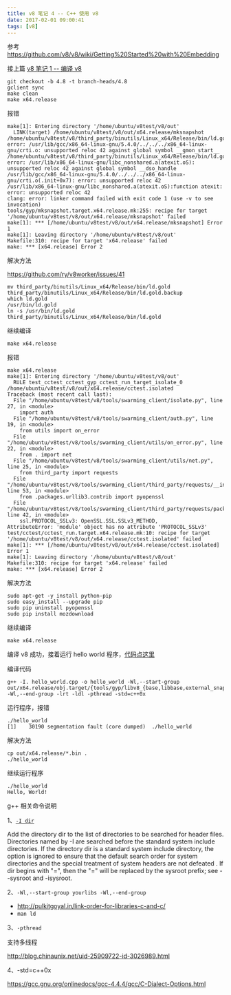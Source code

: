 ```yaml
---
title: v8 笔记 4 -- C++ 使用 v8
date: 2017-02-01 09:00:41
tags: [v8]
---
```



参考 <https://github.com/v8/v8/wiki/Getting%20Started%20with%20Embedding>

接上篇 [v8 笔记 1 -- 编译 v8](../../../../2017/01/26/v8-笔记-1-编译-v8/)

<!--more-->


```
git checkout -b 4.8 -t branch-heads/4.8
gclient sync
make clean
make x64.release
```

报错

```
make[1]: Entering directory '/home/ubuntu/v8test/v8/out'
  LINK(target) /home/ubuntu/v8test/v8/out/x64.release/mksnapshot
/home/ubuntu/v8test/v8/third_party/binutils/Linux_x64/Release/bin/ld.gold: error: /usr/lib/gcc/x86_64-linux-gnu/5.4.0/../../../x86_64-linux-gnu/crti.o: unsupported reloc 42 against global symbol __gmon_start__
/home/ubuntu/v8test/v8/third_party/binutils/Linux_x64/Release/bin/ld.gold: error: /usr/lib/x86_64-linux-gnu/libc_nonshared.a(atexit.oS): unsupported reloc 42 against global symbol __dso_handle
/usr/lib/gcc/x86_64-linux-gnu/5.4.0/../../../x86_64-linux-gnu/crti.o(.init+0x7): error: unsupported reloc 42
/usr/lib/x86_64-linux-gnu/libc_nonshared.a(atexit.oS):function atexit: error: unsupported reloc 42
clang: error: linker command failed with exit code 1 (use -v to see invocation)
tools/gyp/mksnapshot.target.x64.release.mk:255: recipe for target '/home/ubuntu/v8test/v8/out/x64.release/mksnapshot' failed
make[1]: *** [/home/ubuntu/v8test/v8/out/x64.release/mksnapshot] Error 1
make[1]: Leaving directory '/home/ubuntu/v8test/v8/out'
Makefile:310: recipe for target 'x64.release' failed
make: *** [x64.release] Error 2
```


解决方法

<https://github.com/ry/v8worker/issues/41>

```
mv third_party/binutils/Linux_x64/Release/bin/ld.gold third_party/binutils/Linux_x64/Release/bin/ld.gold.backup
which ld.gold
/usr/bin/ld.gold
ln -s /usr/bin/ld.gold third_party/binutils/Linux_x64/Release/bin/ld.gold
```

继续编译

`make x64.release`

报错


```
make x64.release
make[1]: Entering directory '/home/ubuntu/v8test/v8/out'
  RULE test_cctest_cctest_gyp_cctest_run_target_isolate_0 /home/ubuntu/v8test/v8/out/x64.release/cctest.isolated
Traceback (most recent call last):
  File "/home/ubuntu/v8test/v8/tools/swarming_client/isolate.py", line 27, in <module>
    import auth
  File "/home/ubuntu/v8test/v8/tools/swarming_client/auth.py", line 19, in <module>
    from utils import on_error
  File "/home/ubuntu/v8test/v8/tools/swarming_client/utils/on_error.py", line 22, in <module>
    from . import net
  File "/home/ubuntu/v8test/v8/tools/swarming_client/utils/net.py", line 25, in <module>
    from third_party import requests
  File "/home/ubuntu/v8test/v8/tools/swarming_client/third_party/requests/__init__.py", line 53, in <module>
    from .packages.urllib3.contrib import pyopenssl
  File "/home/ubuntu/v8test/v8/tools/swarming_client/third_party/requests/packages/urllib3/contrib/pyopenssl.py", line 42, in <module>
    ssl.PROTOCOL_SSLv3: OpenSSL.SSL.SSLv3_METHOD,
AttributeError: 'module' object has no attribute 'PROTOCOL_SSLv3'
test/cctest/cctest_run.target.x64.release.mk:10: recipe for target '/home/ubuntu/v8test/v8/out/x64.release/cctest.isolated' failed
make[1]: *** [/home/ubuntu/v8test/v8/out/x64.release/cctest.isolated] Error 1
make[1]: Leaving directory '/home/ubuntu/v8test/v8/out'
Makefile:310: recipe for target 'x64.release' failed
make: *** [x64.release] Error 2
```

解决方法

```
sudo apt-get -y install python-pip
sudo easy_install --upgrade pip
sudo pip uninstall pyopenssl
sudo pip install mozdownload
```


继续编译

`make x64.release`



编译 v8 成功，接着运行 hello world 程序，[代码点这里](https://chromium.googlesource.com/v8/v8/+/branch-heads/4.8/samples/hello-world.cc)

编译代码

```
g++ -I. hello_world.cpp -o hello_world -Wl,--start-group out/x64.release/obj.target/{tools/gyp/libv8_{base,libbase,external_snapshot,libplatform},third_party/icu/libicu{uc,i18n,data}}.a -Wl,--end-group -lrt -ldl -pthread -std=c++0x
```


运行程序，报错

```
./hello_world
[1]    30190 segmentation fault (core dumped)  ./hello_world
```

解决方法

```
cp out/x64.release/*.bin .
./hello_world
```

继续运行程序

```
./hello_world
Hello, World!
```

g++ 相关命令说明

1、[`-I dir`](https://linux.die.net/man/1/g++)


Add the directory dir to the list of directories to be searched for header files. Directories named by -I are searched before the standard system include directories. If the directory dir is a standard system include directory, the option is ignored to ensure that the default search order for system directories and the special treatment of system headers are not defeated . If dir begins with "=", then the "=" will be replaced by the sysroot prefix; see --sysroot and -isysroot.


2、`-Wl,--start-group yourlibs -Wl,--end-group`

* <http://pulkitgoyal.in/link-order-for-libraries-c-and-c/>
* `man ld`

3、`-pthread`

支持多线程

<http://blog.chinaunix.net/uid-25909722-id-3026989.html>

4、-std=c++0x

<https://gcc.gnu.org/onlinedocs/gcc-4.4.4/gcc/C-Dialect-Options.html>

